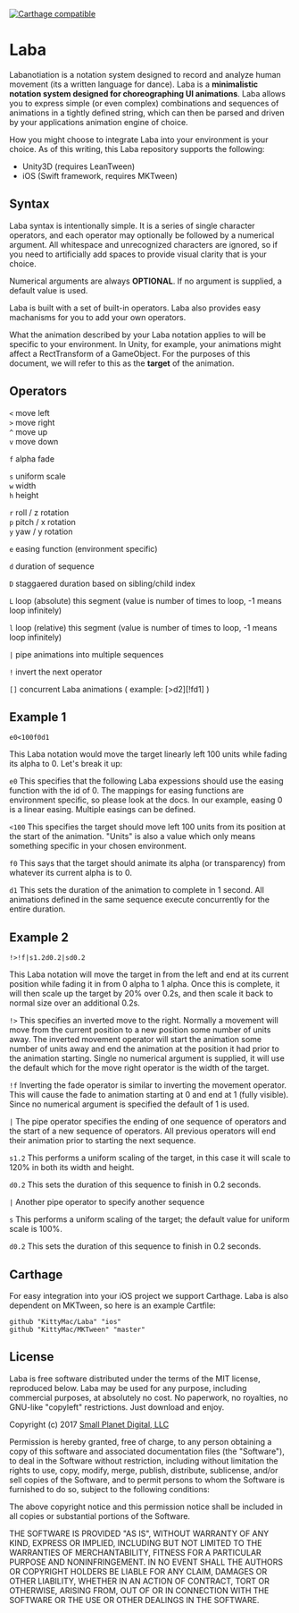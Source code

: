 [![Carthage compatible](https://img.shields.io/badge/Carthage-compatible-4BC51D.svg?style=flat)](https://github.com/Carthage/Carthage)


# Laba

Labanotiation is a notation system designed to record and analyze human movement (its a written language for dance). Laba is a **minimalistic notation system designed for choreographing UI animations**. Laba allows you to express simple (or even complex) combinations and sequences of animations in a tightly defined string, which can then be parsed and driven by your applications animation engine of choice.

How you might choose to integrate Laba into your environment is your choice. As of this writing, this Laba repository supports the following:

* Unity3D (requires LeanTween)
* iOS (Swift framework, requires MKTween)

## Syntax

Laba syntax is intentionally simple. It is a series of single character operators, and each operator may optionally be followed by a numerical argument. All whitespace and unrecognized characters are ignored, so if you need to artificially add spaces to provide visual clarity that is your choice.

Numerical arguments are always **OPTIONAL**. If no argument is supplied, a default value is used.

Laba is built with a set of built-in operators. Laba also provides easy machanisms for you to add your own operators.

What the animation described by your Laba notation applies to will be specific to your environment. In Unity, for example, your animations might affect a RectTransform of a GameObject. For the purposes of this document, we will refer to this as the **target** of the animation.

## Operators

`<` move left  
`>` move right  
`^` move up  
`v` move down  

`f` alpha fade  

`s` uniform scale  
`w` width  
`h` height  

`r` roll / z rotation  
`p` pitch / x rotation  
`y` yaw / y rotation  

`e` easing function (environment specific)  

`d` duration of sequence   

`D` staggaered duration based on sibling/child index

`L` loop (absolute) this segment (value is number of times to loop, -1 means loop infinitely)

`l` loop (relative) this segment (value is number of times to loop, -1 means loop infinitely)

`|` pipe animations into multiple sequences  

`!` invert the next operator  

`[]` concurrent Laba animations ( example: [>d2][!fd1] )


## Example 1

```e0<100f0d1```  

This Laba notation would move the target linearly left 100 units while fading its alpha to 0.  Let's break it up:

`e0` This specifies that the following Laba expessions should use the easing function with the id of 0. The mappings for easing functions are environment specific, so please look at the docs. In our example, easing 0 is a linear easing. Multiple easings can be defined.

`<100` This specifies the target should move left 100 units from its position at the start of the animation. "Units" is also a value which only means something specific in your chosen environment.

`f0` This says that the target should animate its alpha (or transparency) from whatever its current alpha is to 0.

`d1` This sets the duration of the animation to complete in 1 second. All animations defined in the same sequence execute concurrently for the entire duration.


## Example 2

```!>!f|s1.2d0.2|sd0.2```

This Laba notation will move the target in from the left and end at its current position while fading it in from 0 alpha to 1 alpha. Once this is complete, it will then scale up the target by 20% over 0.2s, and then scale it back to normal size over an additional 0.2s.

`!>` This specifies an inverted move to the right. Normally a movement will move from the current position to a new position some number of units away. The inverted movement operator will start the animation some number of units away and end the animation at the position it had prior to the animation starting. Single no numerical argument is supplied, it will use the default which for the move right operator is the width of the target.

`!f` Inverting the fade operator is similar to inverting the movement operator. This will cause the fade to animation starting at 0 and end at 1 (fully visible). Since no numerical argument is specified the default of 1 is used.

`|` The pipe operator specifies the ending of one sequence of operators and the start of a new sequence of operators. All previous operators will end their animation prior to starting the next sequence.

`s1.2` This performs a uniform scaling of the target, in this case it will scale to 120% in both its width and height.

`d0.2` This sets the duration of this sequence to finish in 0.2 seconds.

`|` Another pipe operator to specify another sequence

`s` This performs a uniform scaling of the target; the default value for uniform scale is 100%.

`d0.2` This sets the duration of this sequence to finish in 0.2 seconds.





## Carthage

For easy integration into your iOS project we support Carthage. Laba is also dependent on MKTween, so here is an example Cartfile:

	github "KittyMac/Laba" "ios"
	github "KittyMac/MKTween" "master"






## License

Laba is free software distributed under the terms of the MIT license, reproduced below. Laba may be used for any purpose, including commercial purposes, at absolutely no cost. No paperwork, no royalties, no GNU-like "copyleft" restrictions. Just download and enjoy.

Copyright (c) 2017 [Small Planet Digital, LLC](http://smallplanet.com)

Permission is hereby granted, free of charge, to any person obtaining a copy of this software and associated documentation files (the "Software"), to deal in the Software without restriction, including without limitation the rights to use, copy, modify, merge, publish, distribute, sublicense, and/or sell copies of the Software, and to permit persons to whom the Software is furnished to do so, subject to the following conditions:

The above copyright notice and this permission notice shall be included in all copies or substantial portions of the Software.

THE SOFTWARE IS PROVIDED "AS IS", WITHOUT WARRANTY OF ANY KIND, EXPRESS OR IMPLIED, INCLUDING BUT NOT LIMITED TO THE WARRANTIES OF MERCHANTABILITY, FITNESS FOR A PARTICULAR PURPOSE AND NONINFRINGEMENT. IN NO EVENT SHALL THE AUTHORS OR COPYRIGHT HOLDERS BE LIABLE FOR ANY CLAIM, DAMAGES OR OTHER LIABILITY, WHETHER IN AN ACTION OF CONTRACT, TORT OR OTHERWISE, ARISING FROM, OUT OF OR IN CONNECTION WITH THE SOFTWARE OR THE USE OR OTHER DEALINGS IN THE SOFTWARE.